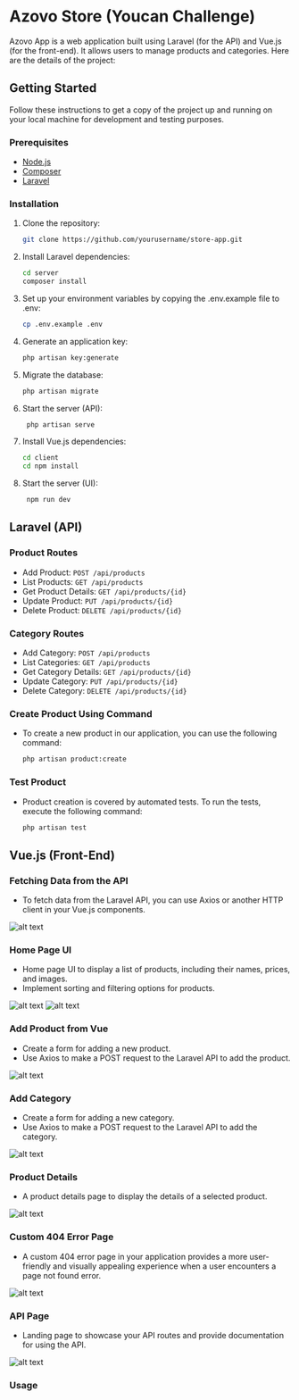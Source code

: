 # Azovo Store (Youcan Challenge)

Azovo App is a web application built using Laravel (for the API) and Vue.js (for the front-end). It allows users to manage products and categories. Here are the details of the project:

## Getting Started

Follow these instructions to get a copy of the project up and running on your local machine for development and testing purposes.

### Prerequisites

- [Node.js](https://nodejs.org/)
- [Composer](https://getcomposer.org/)
- [Laravel](https://laravel.com/)

### Installation

1. Clone the repository:

   ```bash
   git clone https://github.com/yourusername/store-app.git

2. Install Laravel dependencies:

   ```bash
   cd server
   composer install

3. Set up your environment variables by copying the .env.example file to .env:

   ```bash
   cp .env.example .env

4. Generate an application key:

   ```bash
   php artisan key:generate

5. Migrate the database:

   ```bash
   php artisan migrate

6. Start the server (API):

   ```bash
    php artisan serve

7. Install Vue.js dependencies:

   ```bash
   cd client
   cd npm install
8. Start the server (UI):

   ```bash
    npm run dev

## Laravel (API)

### Product Routes
- Add Product: `POST /api/products`
- List Products: `GET /api/products`
- Get Product Details: `GET /api/products/{id}`
- Update Product: `PUT /api/products/{id}`
- Delete Product: `DELETE /api/products/{id}`

### Category Routes
- Add Category: `POST /api/products`
- List Categories: `GET /api/products`
- Get Category Details: `GET /api/products/{id}`
- Update Category: `PUT /api/products/{id}`
- Delete Category: `DELETE /api/products/{id}`


### Create Product Using Command 

- To create a new product in our application, you can use the following command:

    ```bash
    php artisan product:create

### Test Product

- Product creation is covered by automated tests. To run the tests, execute the following command:

    ```bash
    php artisan test

## Vue.js (Front-End)

### Fetching Data from the API

- To fetch data from the Laravel API, you can use Axios or another HTTP client in your Vue.js components.


![alt text](https://imageupload.io/ib/H8G8ltXarxaeacR_1696848833.png)

### Home Page UI
- Home page UI to display a list of products, including their names, prices, and images.
- Implement sorting and filtering options for products.


![alt text](https://imageupload.io/ib/M2iRnTGTMBOzFVz_1696848833.png)
![alt text](https://imageupload.io/ib/RfW8VqvCjk0LyYK_1696849421.png)

### Add Product from Vue
- Create a form for adding a new product.
- Use Axios to make a POST request to the Laravel API to add the product.


![alt text](https://imageupload.io/ib/qBLalL0WxIzCfcB_1696848833.png)

### Add Category
- Create a form for adding a new category.
- Use Axios to make a POST request to the Laravel API to add the category.


![alt text](https://imageupload.io/ib/tsInCNSXjJQFbyV_1696848833.png)

### Product Details
- A product details page to display the details of a selected product.


![alt text](https://imageupload.io/ib/gUKg7To6sntgbzy_1696849421.png)

### Custom 404 Error Page
- A custom 404 error page in your application provides a more user-friendly and visually appealing experience when a user encounters a page not found error. 


![alt text](https://imageupload.io/ib/z5fyp1unJfyxVji_1696860694.png)

### API Page
- Landing page to showcase your API routes and provide documentation for using the API.


![alt text](https://imageupload.io/ib/knkxd056t6J1w2F_1696848833.png)

### Usage










